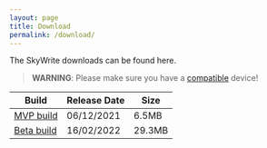 ```yaml
---
layout: page
title: Download
permalink: /download/
---
```


The SkyWrite downloads can be found here.

> **WARNING**: Please make sure you have a [compatible](https://developers.google.com/ar/devices) device!

Build  | Release Date | Size
------ | ------------ | ----
[MVP build](https://drive.google.com/file/d/1Z8QJEydgr-az0m4zaE3QkCARBfDqZdD2/view?usp=sharing)  | 06/12/2021 | 6.5MB
[Beta build](https://drive.google.com/file/d/1In_Pa6dVu8n5q6JVy5weEFBjOEDj5iY5/view?usp=sharing)  | 16/02/2022 | 29.3MB
